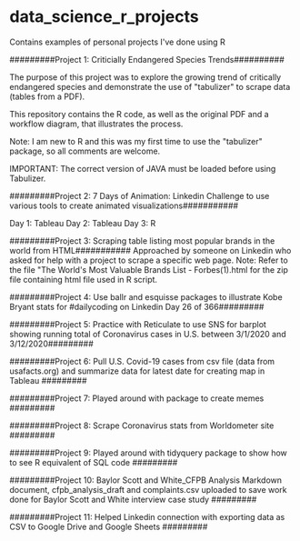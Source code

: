 # data_science_r_projects
Contains examples of personal projects I've done using R

#########Project 1:  Criticially Endangered Species Trends##########

The purpose of this project was to explore the growing trend of critically endangered species and demonstrate the use of "tabulizer" to scrape data (tables from a PDF).

This repository contains the R code, as well as the original PDF and a workflow diagram, that illustrates the process.

Note: I am new to R and this was my first time to use the "tabulizer" package, so all comments are welcome.

IMPORTANT:  The correct version of JAVA must be loaded before using Tabulizer. 

#########Project 2:  7 Days of Animation:  Linkedin Challenge to use various tools to create animated visualizations###########

Day 1: Tableau
Day 2: Tableau
Day 3: R

#########Project 3:  Scraping table listing most popular brands in the world from HTML###########
Approached by someone on Linkedin who asked for help with a project to scrape a specific web page.
Note:  Refer to the file "The World's Most Valuable Brands List - Forbes(1).html for the zip file containing html file used in R script.

#########Project 4:  Use ballr and esquisse packages to illustrate Kobe Bryant stats for #dailycoding on Linkedin Day 26 of 366#########

#########Project 5:  Practice with Reticulate to use SNS for barplot showing running total of Coronavirus cases in U.S. between
3/1/2020 and 3/12/2020#########

#########Project 6:  Pull U.S. Covid-19 cases from csv file (data from usafacts.org) and summarize data for latest date for creating map in Tableau #########

#########Project 7:  Played around with package to create memes #########

#########Project 8:  Scrape Coronavirus stats from Worldometer site #########

#########Project 9:  Played around with tidyquery package to show how to see R equivalent of SQL code #########

#########Project 10:  Baylor Scott and White_CFPB Analysis Markdown document, cfpb_analysis_draft and complaints.csv uploaded to save work done for Baylor Scott and White interview case study #########

#########Project 11:  Helped Linkedin connection with exporting data as CSV to Google Drive and Google Sheets #########
